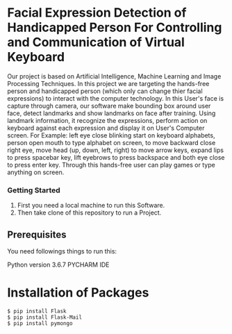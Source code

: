 # Facial Expression Detection of Handicapped Person For Controlling and Communication of Virtual Keyboard
Our project is based on Artificial Intelligence, Machine Learning and Image Processing Techniques. In this project we are targeting the hands-free person and handicapped person (which only can change thier facial expressions) to interact with the computer technology. In this User's face is capture through camera, our software make bounding box around user face, detect landmarks and show landmarks on face after training. Using landmark information, it recognize the expressions, perform action on keyboard against each expression
and display it on User's Computer screen. For Example: left eye close blinking start on keyboard alphabets, person open mouth to type alphabet on screen, to move backward close right eye, move head (up, down, left, right) to move arrow keys, expand lips to press spacebar key, lift eyebrows to press backspace and both eye close to press enter key. Through this hands-free user can play games or type anything on screen.   
### Getting Started
  1. First you need a local machine to run this Software.
  2. Then take clone of this repository to run a Project.
  
## Prerequisites
 You need followings things to run this:

Python version 3.6.7
PYCHARM IDE

# Installation of Packages
```
$ pip install Flask
$ pip install Flask-Mail
$ pip install pymongo
```
